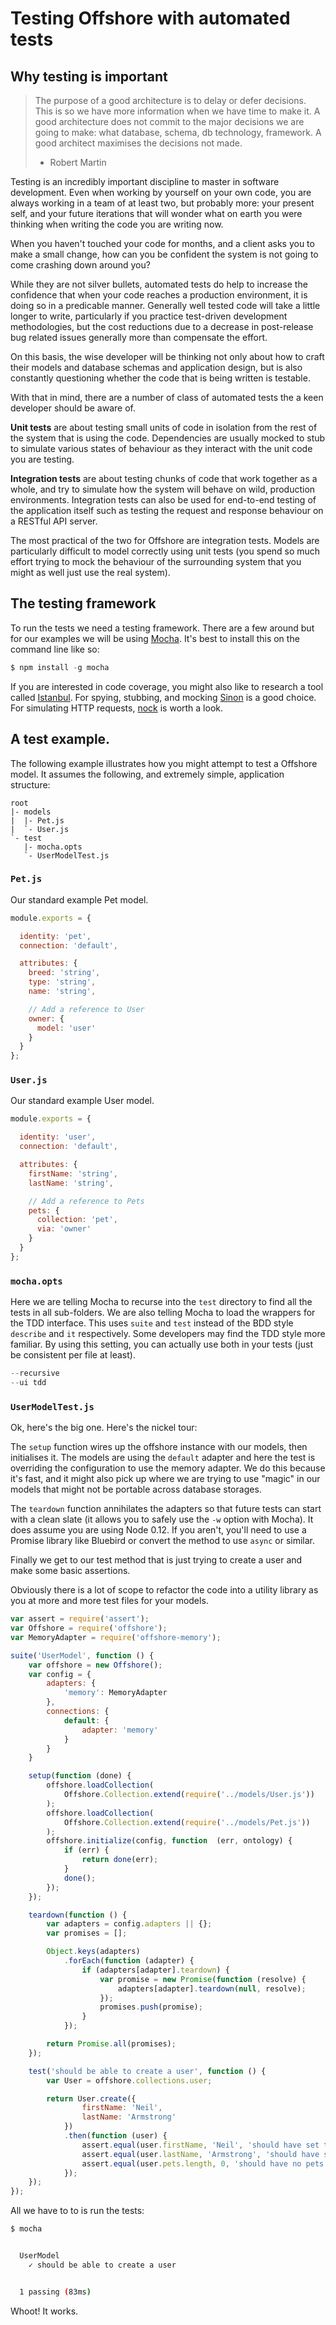 # Testing Offshore with automated tests

## Why testing is important

> The purpose of a good architecture is to delay or defer decisions. This is so we have more information when we have time to make it.
  A good architecture does not commit to the major decisions we are going to make: what database, schema, db technology, framework.
> A good architect maximises the decisions not made.
> - Robert Martin

Testing is an incredibly important discipline to master in software development. Even when working by yourself on your own code, you are always working in a team of at least two, but probably more: your present self, and your future iterations that will wonder what on earth you were thinking when writing the code you are writing now.

When you haven't touched your code for months, and a client asks you to make a small change, how can you be confident the system is not going to come crashing down around you?

While they are not silver bullets, automated tests do help to increase the confidence that when your code reaches a production environment, it is doing so in a predicable manner. Generally well tested code will take a little longer to write, particularly if you practice test-driven development methodologies, but the cost reductions due to a decrease in post-release bug related issues generally more than compensate the effort.

On this basis, the wise developer will be thinking not only about how to craft their models and database schemas and application design, but is also constantly questioning whether the code that is being written is testable.

With that in mind, there are a number of class of automated tests the a keen developer should be aware of.

**Unit tests** are about testing small units of code in isolation from the rest of the system that is using the code. Dependencies are usually mocked to stub to simulate various states of behaviour as they interact with the unit code you are testing.

**Integration tests** are about testing chunks of code that work together as a whole, and try to simulate how the system will behave on wild, production environments. Integration tests can also be used for end-to-end testing of the application itself such as testing the request and response behaviour on a RESTful API server.

The most practical of the two for Offshore are integration tests. Models are particularly difficult to model correctly using unit tests (you spend so much effort trying to mock the behaviour of the surrounding system that you might as well just use the real system).

## The testing framework

To run the tests we need a testing framework. There are a few around but for our examples we will be using [Mocha](mochajs.org). It's best to install this on the command line like so:

```js
$ npm install -g mocha
```

If you are interested in code coverage, you might also like to research a tool called [Istanbul](https://www.npmjs.com/package/istanbul). For spying, stubbing, and mocking [Sinon](http://sinonjs.org) is a good choice. For simulating HTTP requests, [nock](https://www.npmjs.com/package/nock) is worth a look.

## A test example.

The following example illustrates how you might attempt to test a Offshore model. It assumes the following, and extremely simple, application structure:

```none
root
|- models
|  |- Pet.js
|  `- User.js
`- test
   |- mocha.opts
   `- UserModelTest.js
```

### `Pet.js`

Our standard example Pet model.

```js
module.exports = {

  identity: 'pet',
  connection: 'default',

  attributes: {
    breed: 'string',
    type: 'string',
    name: 'string',

    // Add a reference to User
    owner: {
      model: 'user'
    }
  }
};
```

### `User.js`

Our standard example User model.

```js
module.exports = {

  identity: 'user',
  connection: 'default',

  attributes: {
    firstName: 'string',
    lastName: 'string',

    // Add a reference to Pets
    pets: {
      collection: 'pet',
      via: 'owner'
    }
  }
};
```

### `mocha.opts`

Here we are telling Mocha to recurse into the `test` directory to find all the tests in all sub-folders. We are also telling Mocha to load the wrappers for the TDD interface. This uses `suite` and `test` instead of the BDD style `describe` and `it` respectively. Some developers may find the TDD style more familiar. By using this setting, you can actually use both in your tests (just be consistent per file at least).

```js
--recursive
--ui tdd
```

### `UserModelTest.js`

Ok, here's the big one. Here's the nickel tour:

The `setup` function wires up the offshore instance with our models, then initialises it. The models are using the `default` adapter and here the test is overriding the configuration to use the memory adapter. We do this because it's fast, and it might also pick up where we are trying to use "magic" in our models that might not be portable across database storages.

The `teardown` function annihilates the adapters so that future tests can start with a clean slate (it allows you to safely use the `-w` option with Mocha). It does assume you are using Node 0.12. If you aren't, you'll need to use a Promise library like Bluebird or convert the method to use `async` or similar.

Finally we get to our test method that is just trying to create a user and make some basic assertions.

Obviously there is a lot of scope to refactor the code into a utility library as you at more and more test files for your models.

```js
var assert = require('assert');
var Offshore = require('offshore');
var MemoryAdapter = require('offshore-memory');

suite('UserModel', function () {
	var offshore = new Offshore();
	var config = {
		adapters: {
			'memory': MemoryAdapter
		},
		connections: {
			default: {
				adapter: 'memory'
			}
		}
	}

	setup(function (done) {
		offshore.loadCollection(
			Offshore.Collection.extend(require('../models/User.js'))
		);
		offshore.loadCollection(
			Offshore.Collection.extend(require('../models/Pet.js'))
		);
		offshore.initialize(config, function  (err, ontology) {
			if (err) {
				return done(err);
			}
			done();
		});
	});

	teardown(function () {
		var adapters = config.adapters || {};
		var promises = [];

		Object.keys(adapters)
			.forEach(function (adapter) {
				if (adapters[adapter].teardown) {
					var promise = new Promise(function (resolve) {
						adapters[adapter].teardown(null, resolve);
					});
					promises.push(promise);
				}
			});

		return Promise.all(promises);
	});

	test('should be able to create a user', function () {
		var User = offshore.collections.user;

		return User.create({
				firstName: 'Neil',
				lastName: 'Armstrong'
			})
			.then(function (user) {
				assert.equal(user.firstName, 'Neil', 'should have set the first name');
				assert.equal(user.lastName, 'Armstrong', 'should have set the last name');
				assert.equal(user.pets.length, 0, 'should have no pets');
			});
	});
});
```

All we have to to is run the tests:

```sh
$ mocha


  UserModel
    ✓ should be able to create a user


  1 passing (83ms)
```

Whoot! It works.
